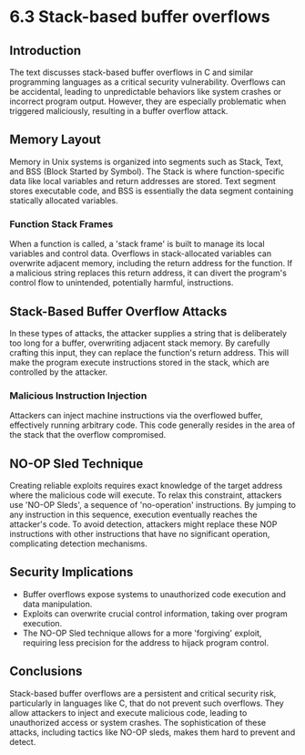 # 6.3 Stack-based buffer overflows

## Introduction
The text discusses stack-based buffer overflows in C and similar programming languages as a critical security vulnerability. Overflows can be accidental, leading to unpredictable behaviors like system crashes or incorrect program output. However, they are especially problematic when triggered maliciously, resulting in a buffer overflow attack.

## Memory Layout
Memory in Unix systems is organized into segments such as Stack, Text, and BSS (Block Started by Symbol). The Stack is where function-specific data like local variables and return addresses are stored. Text segment stores executable code, and BSS is essentially the data segment containing statically allocated variables.

### Function Stack Frames
When a function is called, a 'stack frame' is built to manage its local variables and control data. Overflows in stack-allocated variables can overwrite adjacent memory, including the return address for the function. If a malicious string replaces this return address, it can divert the program's control flow to unintended, potentially harmful, instructions.

## Stack-Based Buffer Overflow Attacks
In these types of attacks, the attacker supplies a string that is deliberately too long for a buffer, overwriting adjacent stack memory. By carefully crafting this input, they can replace the function's return address. This will make the program execute instructions stored in the stack, which are controlled by the attacker.

### Malicious Instruction Injection
Attackers can inject machine instructions via the overflowed buffer, effectively running arbitrary code. This code generally resides in the area of the stack that the overflow compromised.

## NO-OP Sled Technique
Creating reliable exploits requires exact knowledge of the target address where the malicious code will execute. To relax this constraint, attackers use 'NO-OP Sleds', a sequence of 'no-operation' instructions. By jumping to any instruction in this sequence, execution eventually reaches the attacker's code. To avoid detection, attackers might replace these NOP instructions with other instructions that have no significant operation, complicating detection mechanisms.

## Security Implications
- Buffer overflows expose systems to unauthorized code execution and data manipulation.
- Exploits can overwrite crucial control information, taking over program execution.
- The NO-OP Sled technique allows for a more 'forgiving' exploit, requiring less precision for the address to hijack program control.

## Conclusions
Stack-based buffer overflows are a persistent and critical security risk, particularly in languages like C, that do not prevent such overflows. They allow attackers to inject and execute malicious code, leading to unauthorized access or system crashes. The sophistication of these attacks, including tactics like NO-OP sleds, makes them hard to prevent and detect.
